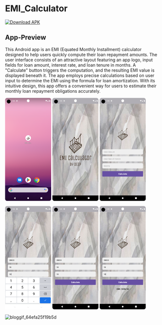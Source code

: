 # EMI_Calculator
<!--  [![Download APK](https://img.shields.io/badge/Download-APK-blue)](https://drive.google.com/file/d/1ppSPygjqXZ3SNAAFb5pgB-mrGQvbXD3a/view?usp=sharing) -->

[![Download APK](https://img.shields.io/badge/Download-APK-blue)](https://github.com/deepbajud/EMI_Calculator/blob/master/app/app-debug.apk)


## App-Preview

This Android app is an EMI (Equated Monthly Installment) calculator designed to help users quickly compute their loan repayment amounts. The user interface consists of an attractive layout featuring an app logo, input fields for loan amount, interest rate, and loan tenure in months. A "Calculate" button triggers the computation, and the resulting EMI value is displayed beneath it. The app employs precise calculations based on user input to determine the EMI using the formula for loan amortization. With its intuitive design, this app offers a convenient way for users to estimate their monthly loan repayment obligations accurately.

 <img 
  width="30%"
  src="1.png"/>
<img 
  width="30%"
  src="2.png"/>
<img 
  width="30%"
  src="3.png"/>

<img 
  width="30%"
  src="4.png"/>
  <img 
  width="30%"
  src="5.png"/>
<img 
  width="30%"
  src="6.png"/>

![bloggif_64efa25f19b5d](https://github.com/deepbajud/EMI_Calculator/assets/118447327/be39662f-429f-4020-a062-0ec3febf3a86)

